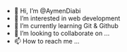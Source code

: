 - 👋 Hi, I’m @AymenDiabi
- 👀 I’m interested in web development
- 🌱 I’m currently learning Git & Github
- 💞️ I’m looking to collaborate on ...
- 📫 How to reach me ...

<!---
AymenDiabi/AymenDiabi is a ✨ special ✨ repository because its `README.md` (this file) appears on your GitHub profile.
You can click the Preview link to take a look at your changes.
--->
